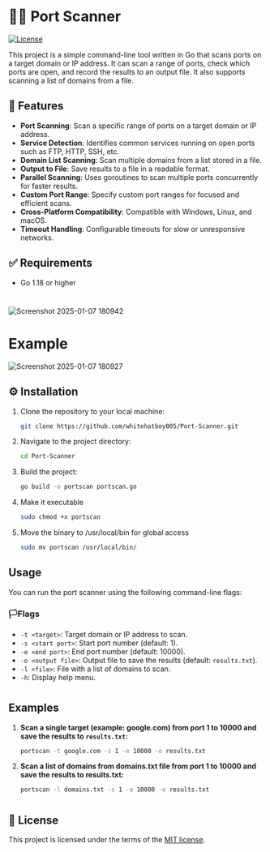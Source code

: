 # 🧑‍💻 Port Scanner
[![License](https://img.shields.io/github/license/whitehatboy005/Port-Scanner)](LICENSE.md)

This project is a simple command-line tool written in Go that scans ports on a target domain or IP address. It can scan a range of ports, check which ports are open, and record the results to an output file. It also supports scanning a list of domains from a file.

## 🚀 Features

- **Port Scanning**: Scan a specific range of ports on a target domain or IP address.
- **Service Detection**: Identifies common services running on open ports such as FTP, HTTP, SSH, etc.
- **Domain List Scanning**: Scan multiple domains from a list stored in a file.
- **Output to File**: Save results to a file in a readable format.
- **Parallel Scanning**: Uses goroutines to scan multiple ports concurrently for faster results.
- **Custom Port Range**: Specify custom port ranges for focused and efficient scans.
- **Cross-Platform Compatibility**: Compatible with Windows, Linux, and macOS.
- **Timeout Handling**: Configurable timeouts for slow or unresponsive networks.

## ✅ Requirements

- Go 1.18 or higher
#
![Screenshot 2025-01-07 180942](https://github.com/user-attachments/assets/b28e743b-4396-4b74-996b-d510205e60e3)
# Example
![Screenshot 2025-01-07 180927](https://github.com/user-attachments/assets/4a145641-0a30-47b4-a243-56bac87fbdae)

## ⚙️ Installation

1. Clone the repository to your local machine:
   ```bash
   git clone https://github.com/whitehatboy005/Port-Scanner.git
   ```
2. Navigate to the project directory:
   ```bash
   cd Port-Scanner
   ```
3. Build the project:
   ```bash
   go build -o portscan portscan.go
   ```
4. Make it executable
   ```bash
   sudo chmod +x portscan
   ```
5. Move the binary to /usr/local/bin for global access
   ```bash
   sudo mv portscan /usr/local/bin/
   ```
## Usage

You can run the port scanner using the following command-line flags:

### 🏳️Flags

- `-t <target>`: Target domain or IP address to scan.
- `-s <start port>`: Start port number (default: 1).
- `-e <end port>`: End port number (default: 10000).
- `-o <output file>`: Output file to save the results (default: `results.txt`).
- `-l <file>`: File with a list of domains to scan.
- `-h`: Display help menu.
#
## Examples

1. **Scan a single target (example: google.com) from port 1 to 10000 and save the results to `results.txt`:**

   ```bash
   portscan -t google.com -s 1 -e 10000 -o results.txt
   ```
2. **Scan a list of domains from domains.txt file from port 1 to 10000 and save the results to results.txt:**
   ```bash
   portscan -l domains.txt -s 1 -e 10000 -o results.txt
   ```
#
## 📝 License

This project is licensed under the terms of the [MIT license](LICENSE.md).
